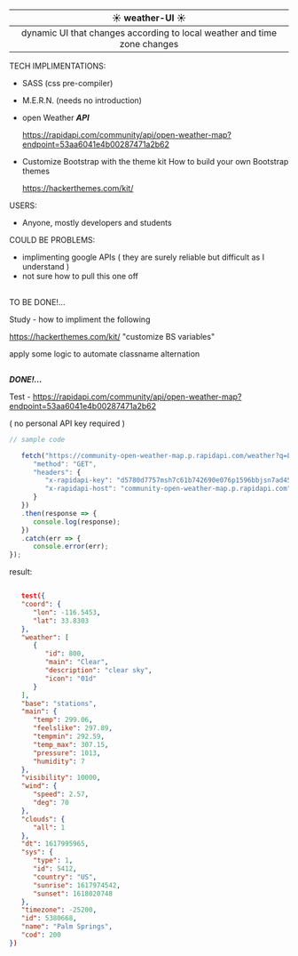 # <center > 

| <center>☀️ weather-UI ☀️
|-
| <center>dynamic UI that changes according to local weather and time zone changes

TECH IMPLIMENTATIONS:

- SASS (css pre-compiler)
- M.E.R.N. (needs no introduction)
- open Weather ***API***

   <https://rapidapi.com/community/api/open-weather-map?endpoint=53aa6041e4b00287471a2b62>
- Customize Bootstrap with the theme kit
How to build your own Bootstrap themes

   https://hackerthemes.com/kit/

USERS:
- Anyone, mostly developers and students

COULD BE PROBLEMS:
- implimenting google APIs ( they are surely reliable but difficult as I understand )
- not sure how to pull this one off
 
##

 TO BE DONE!...
 
 Study - how to impliment the following
 
 https://hackerthemes.com/kit/ "customize BS variables"
 
 apply some logic to automate classname alternation

##  

***DONE!...*** 

Test - 
https://rapidapi.com/community/api/open-weather-map?endpoint=53aa6041e4b00287471a2b62 

( no personal API key required )
```js
// sample code

   fetch("https://community-open-weather-map.p.rapidapi.com/weather?q=London%2Cuk&lat=0&lon=0&callback=test&id=2172797&lang=null&units=%22metric%22%20or%20%22imperial%22&mode=xml%2C%20html", {
      "method": "GET",
      "headers": {
         "x-rapidapi-key": "d5780d7757msh7c61b742690e076p1596bbjsn7ad45870345d",
         "x-rapidapi-host": "community-open-weather-map.p.rapidapi.com"
      }
   })
   .then(response => {
      console.log(response);
   })
   .catch(err => {
      console.error(err);
});

```

result:
```json

   test({
   "coord": {
      "lon": -116.5453,
      "lat": 33.8303
   },
   "weather": [
      {
         "id": 800,
         "main": "Clear",
         "description": "clear sky",
         "icon": "01d"
      }
   ],
   "base": "stations",
   "main": {
      "temp": 299.06,
      "feelslike": 297.89,
      "tempmin": 292.59,
      "temp_max": 307.15,
      "pressure": 1013,
      "humidity": 7
   },
   "visibility": 10000,
   "wind": {
      "speed": 2.57,
      "deg": 70
   },
   "clouds": {
      "all": 1
   },
   "dt": 1617995965,
   "sys": {
      "type": 1,
      "id": 5412,
      "country": "US",
      "sunrise": 1617974542,
      "sunset": 1618020748
   },
   "timezone": -25200,
   "id": 5380668,
   "name": "Palm Springs",
   "cod": 200
})

```

